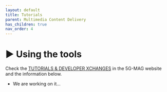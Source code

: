 ```yaml
---
layout: default
title: Tutorials
parent: Multimedia Content Delivery
has_children: true
nav_order: 4
---
```


# ▶️ Using the tools
Check the [TUTORIALS & DEVELOPER XCHANGES](https://www.5g-mag.com/tutorials) in the 5G-MAG website and the information below.
* We are working on it...
